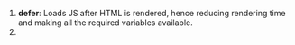 1. **defer**: Loads JS after HTML is rendered, hence reducing rendering time and making all the required variables available.
2. 
